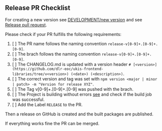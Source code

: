 ## Release PR Checklist


For creating a new version see [DEVELOPMENT/new version](https://github.com/dlr-eoc/ukis-frontend-libraries/blob/master/DEVELOPMENT.md#How-to-publish-a-new-version-for-all-projects) and see [Release pull request](https://github.com/dlr-eoc/ukis-frontend-libraries/blob/master/DEVELOPMENT.md#Release-pull-request).


Please check if your PR fulfills the following requirements:

1. [ ] The PR name follows the naming convention `release-v[0-9]+.[0-9]+.[0-9]`.
2. [ ] The brach follows the naming convention `release-v[0-9]+.[0-9]+.[0-9]`.
3. [ ] The CHANGELOG.md is updated with a version header `# [<version>](https://github.com/dlr-eoc/ukis-frontend-libraries/tree/v<version>) (<date>) (<description>)`.
4. [ ] The correct version and tag was set with `npm version <major | minor | patch> -m "Version for release XYZ"`.
5. [ ] The Tag v[0-9]+.[0-9]+.[0-9] was pushed with the brach. 
6. [ ] The Project is building without errors [see](https://github.com/dlr-eoc/ukis-frontend-libraries/actions/workflows/package-main-release.yml) and check if the build job was successful.
7. [ ] Add the Label `RELEASE` to the PR.

Then a release on GitHub is created and the built packages are published.

If everything works fine the PR can be merged.
